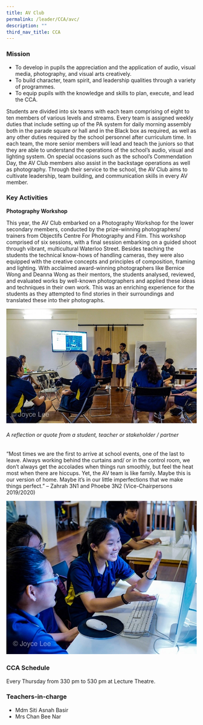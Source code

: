 ```yaml
---
title: AV Club
permalink: /leader/CCA/avc/
description: ""
third_nav_title: CCA
---
```

### Mission

*   To develop in pupils the appreciation and the application of audio, visual media, photography, and visual arts creatively.
*   To build character, team spirit, and leadership qualities through a variety of programmes.
*   To equip pupils with the knowledge and skills to plan, execute, and lead the CCA.

Students are divided into six teams with each team comprising of eight to ten members of various levels and streams. Every team is assigned weekly duties that include setting up of the PA system for daily morning assembly both in the parade square or hall and in the Black box as required, as well as any other duties required by the school personnel after curriculum time. In each team, the more senior members will lead and teach the juniors so that they are able to understand the operations of the school’s audio, visual and lighting system. On special occasions such as the school’s Commendation Day, the AV Club members also assist in the backstage operations as well as photography. Through their service to the school, the AV Club aims to cultivate leadership, team building, and communication skills in every AV member.

### Key Activities

**Photography Workshop**

This year, the AV Club embarked on a Photography Workshop for the lower secondary members, conducted by the prize-winning photographers/ trainers from Objectifs Centre For Photography and Film. This workshop comprised of six sessions, with a final session embarking on a guided shoot through vibrant, multicultural Waterloo Street. Besides teaching the students the technical know-hows of handling cameras, they were also equipped with the creative concepts and principles of composition, framing and lighting. With acclaimed award-winning photographers like Bernice Wong and Deanna Wong as their mentors, the students analysed, reviewed, and evaluated works by well-known photographers and applied these ideas and techniques in their own work. This was an enriching experience for the students as they attempted to find stories in their surroundings and translated these into their photographs.

![](/images/Student%20Leader/AV2.jpg)



###### A reflection or quote from a student, teacher or stakeholder / partner

“Most times we are the first to arrive at school events, one of the last to leave. Always working behind the curtains and/ or in the control room, we don’t always get the accolades when things run smoothly, but feel the heat most when there are hiccups. Yet, the AV team is like family. Maybe this is our version of home. Maybe it’s in our little imperfections that we make things perfect.” – Zahrah 3N1 and Phoebe 3N2 (Vice-Chairpersons 2019/2020)

![](/images/Student%20Leader/AV3.jpg)



### CCA Schedule

Every Thursday from 330 pm to 530 pm at Lecture Theatre.

### Teachers-in-charge

*   Mdm Siti Asnah Basir
*   Mrs Chan Bee Nar